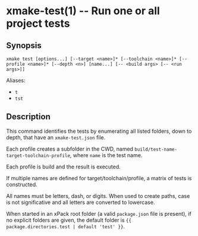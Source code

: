 # xmake-test(1) -- Run one or all project tests

## Synopsis

```
xmake test [options...] [--target <name>]* [--toolchain <name>]* [--profile <name>]* [--depth <n>] [name...] [-- <build args> [-- <run args>]]
```

Aliases:
- `t`
- `tst`

## Description

This command identifies the tests by enumerating all listed folders, down to depth, that have an `xmake-test.json` file.

Each profile creates a subfolder in the CWD, named `build/test-name-target-toolchain-profile`, where `name` is the test name.

Each profile is build and the result is executed.

If multiple names are defined for target/toolchain/profile, a matrix of tests is constructed.

All names must be letters, dash, or digits. When used to create paths, case is not significative and all letters are converted to lowercase.

When started in an xPack root folder (a valid `package.json` file is present), if no explicit folders are given, the default folder is `{{ package.directories.test | default 'test' }}`.


